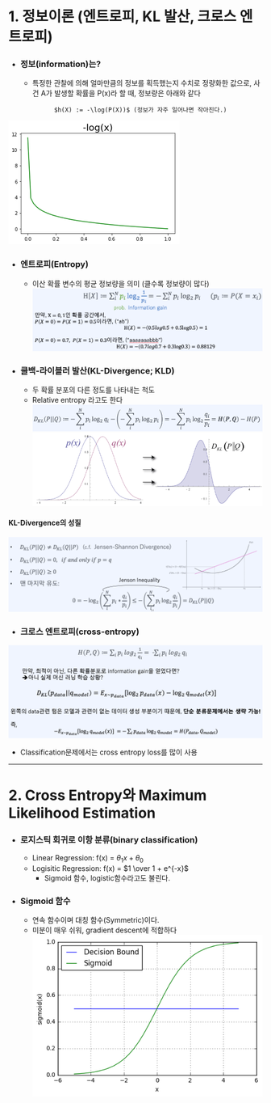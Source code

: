


# 1. 정보이론 (엔트로피, KL 발산, 크로스 엔트로피)

- ### 정보(information)는?
	- 특정한 관찰에 의해 얼마만큼의 정보를 획득했는지 수치로 정량화한 값으로, 사건 A가 발생할 확률을 P(x)라 할 때, 정보량은 아래와 같다 

				$h(X) := -\log(P(X))$ (정보가 자주 일어나면 작아진다.)
![](../../Data/18.이론_ML기초_4/ML_4_1.png)


- ### 엔트로피(Entropy) 
	- 이산 확률 변수의 평균 정보량을 의미 (클수록 정보량이 많다)
![](../../Data/18.이론_ML기초_4/ML_4_2.png)



- ### 쿨백-라이블러 발산(KL-Divergence; KLD)
	- 두 확률 분포의 다른 정도를 나타내는 척도 
	- Relative entropy 라고도 한다
![](../../Data/18.이론_ML기초_4/ML_4_3.png)
![](../../Data/18.이론_ML기초_4/ML_4_4.png)

#### KL-Divergence의 성질
![](../../Data/18.이론_ML기초_4/ML_4_5.png)



- ### 크로스 엔트로피(cross-entropy)
![](../../Data/18.이론_ML기초_4/ML_4_6.png)

- Classification문제에서는 cross entropy loss를 많이 사용





---
# 2. Cross Entropy와 Maximum Likelihood Estimation


- ### 로지스틱 회귀로 이항 분류(binary classification)
	- Linear Regression: f(x) = $\theta_{1} x + \theta_{0}$
	- Logisitic Regression: f(x) = $1 \over 1 + e^{-x}$
		- Sigmoid 함수, logistic함수라고도 불린다.


- ### Sigmoid 함수
	- 연속 함수이며 대칭 함수(Symmetric)이다.
	- 미분이 매우 쉬워, gradient descent에 적합하다
![](../../Data/18.이론_ML기초_4/ML_4_7.png)




